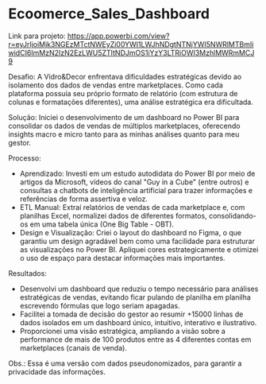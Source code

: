 # Ecoomerce_Sales_Dashboard
Link para projeto: https://app.powerbi.com/view?r=eyJrIjoiMjk3NGEzMTctNWEyZi00YWI1LWJhNDgtNTNjYWI5NWRlMTBmIiwidCI6ImMzN2IzN2EzLWU5ZTItNDJmOS1iYzY3LTRiOWI3MzhlMWRmMCJ9

Desafio:
A Vidro&Decor enfrentava dificuldades estratégicas devido ao isolamento dos dados de vendas entre marketplaces. Como cada plataforma possuía seu próprio formato de relatório (com estrutura de colunas e formatações diferentes), uma análise estratégica era dificultada.

Solução:
Iniciei o desenvolvimento de um dashboard no Power BI para consolidar os dados de vendas de múltiplos marketplaces, oferecendo insights macro e micro tanto para as minhas análises quanto para meu gestor.

Processo:
- Aprendizado: Investi em um estudo autodidata do Power BI por meio de artigos da Microsoft, vídeos do canal "Guy in a Cube" (entre outros) e consultas a chatbots de inteligência artificial para trazer informações e referências de forma assertiva e veloz.
- ETL Manual: Extraí relatórios de vendas de cada marketplace e, com planilhas Excel, normalizei dados de diferentes formatos, consolidando-os em uma tabela única (One Big Table - OBT).
- Design e Visualização: Criei o layout do dashboard no Figma, o que garantiu um design agradável bem como uma facilidade para estruturar as visualizações no Power BI. Apliquei cores estrategicamente e otimizei o uso de espaço para destacar informações mais importantes.

Resultados:
- Desenvolvi um dashboard que reduziu o tempo necessário para análises estratégicas de vendas, evitando ficar pulando de planilha em planilha escrevendo fórmulas que logo seriam apagadas.
- Facilitei a tomada de decisão do gestor ao resumir +15000 linhas de dados isolados em um dashboard único, intuitivo, interativo e ilustrativo.
- Proporcionei uma visão estratégica, ampliando a visão sobre a performance de mais de 100 produtos entre as 4 diferentes contas em marketplaces (canais de venda).

Obs.: Essa é uma versão com dados pseudonomizados, para garantir a privacidade das informações.
